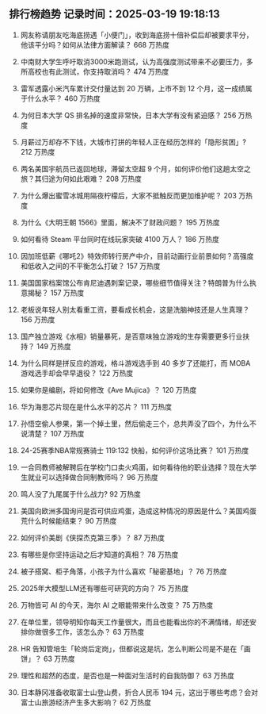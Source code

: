 
## 排行榜趋势 记录时间：2025-03-19 19:18:13
  
  1. 网友称请朋友吃海底捞遇「小便门」，收到海底捞十倍补偿后却被要求平分，他该平分吗？如何从法律方面解读？ 668 万热度
    
  2. 中南财大学生呼吁取消3000米跑测试，认为高强度测试带来不必要压力，多所高校也有此测试，你支持取消吗？ 474 万热度
    
  3. 雷军透露小米汽车累计交付量达到 20 万辆，上市不到 12 个月，这一成绩属于什么水平？ 460 万热度
    
  4. 为何日本大学 QS 排名掉的速度非常快，日本大学有没有紧迫感？ 256 万热度
    
  5. 月薪过万却存不下钱，大城市打拼的年轻人正在经历怎样的「隐形贫困」? 212 万热度
    
  6. 两名美国宇航员已返回地球，滞留太空超 9 个月，如何评价他们这趟太空之旅？其归途为何如此艰难？ 208 万热度
    
  7. 为什么爆出蜜雪冰城用隔夜柠檬后，大家不抵触反而更加维护呢？ 203 万热度
    
  8. 为什么《大明王朝 1566》里面，解决不了财政问题？ 195 万热度
    
  9. 如何看待 Steam 平台同时在线玩家突破 4100 万人？ 186 万热度
    
  10. 因加班低薪《哪吒2》特效师转行房产中介，目前动画行业前景如何？高强度和低收入之间的不平衡怎么打破？ 157 万热度
    
  11. 美国国家档案馆公布肯尼迪遇刺案记录，哪些细节值得关注？特朗普为什么执意揭秘？ 157 万热度
    
  12. 老板说年轻人别太看重工资，要看成长机会，这是洗脑神技还是人生真理？ 156 万热度
    
  13. 国产独立游戏《水相》销量暴死，是否意味独立游戏的生存需要更多行业扶持？ 149 万热度
    
  14. 为什么同样是拼反应的游戏，格斗游戏选手到 40 多岁了还能打，而 MOBA 游戏选手却会早早退役？ 122 万热度
    
  15. 如果你是编剧，将如何修改《Ave Mujica》？ 120 万热度
    
  16. 华为海思芯片现在是什么水平的芯片？ 111 万热度
    
  17. 孙悟空偷人参果，第一个掉土里，然后偷走三个，总共弄没了四个，为什么不说清楚？ 107 万热度
    
  18. 24-25赛季NBA常规赛骑士 119:132 快船，如何评价这场比赛？ 101 万热度
    
  19. 一合同教师被解聘后在学校门口卖火鸡面，如何看待他的职业选择？现在大学生就业可以选择做合同制教师吗？ 96 万热度
    
  20. 鸣人没了九尾属于什么战力? 92 万热度
    
  21. 美国向欧洲多国询问是否可供应鸡蛋，造成这种情况的原因是什么？美国鸡蛋荒什么时候能结束？ 90 万热度
    
  22. 如何评价美剧《侠探杰克第三季》？ 87 万热度
    
  23. 有哪些是你坚持运动之后才知道的真相？ 78 万热度
    
  24. 被子搭窝、柜子角落，小孩子为什么喜欢「秘密基地」？ 76 万热度
    
  25. 2025年大模型LLM还有哪些可研究的方向？ 75 万热度
    
  26. 万物皆可 AI 的今天，海尔 AI 之眼能带来什么改变？ 75 万热度
    
  27. 在单位里，领导明知你每天工作量很大，而且也能看出你的不满情绪，却还安排你做很多工作，该怎么办？ 63 万热度
    
  28. HR 告知管培生「轮岗后定岗」，但都说这是坑，怎么判断公司是不是在「画饼」？ 63 万热度
    
  29. 理性和超然的态度，是否也是一种面对生活时的自我防御？ 63 万热度
    
  30. 日本静冈准备收取富士山登山费，折合人民币 194 元，这出于哪些考虑？会对富士山旅游经济产生多大影响？ 62 万热度
    